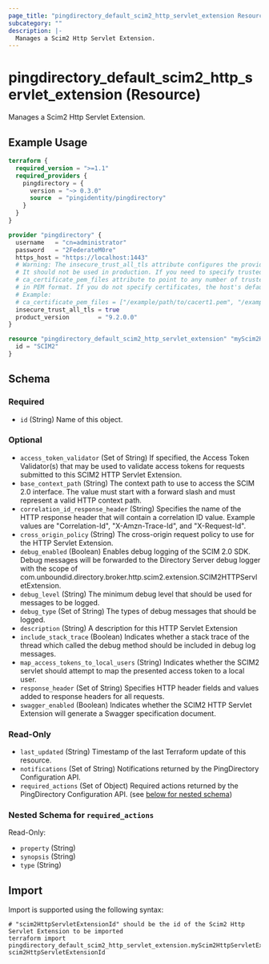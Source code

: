 ```yaml
---
page_title: "pingdirectory_default_scim2_http_servlet_extension Resource - terraform-provider-pingdirectory"
subcategory: ""
description: |-
  Manages a Scim2 Http Servlet Extension.
---
```


# pingdirectory_default_scim2_http_servlet_extension (Resource)

Manages a Scim2 Http Servlet Extension.

## Example Usage

```terraform
terraform {
  required_version = ">=1.1"
  required_providers {
    pingdirectory = {
      version = "~> 0.3.0"
      source  = "pingidentity/pingdirectory"
    }
  }
}

provider "pingdirectory" {
  username   = "cn=administrator"
  password   = "2FederateM0re"
  https_host = "https://localhost:1443"
  # Warning: The insecure_trust_all_tls attribute configures the provider to trust any certificate presented by the PingDirectory server.
  # It should not be used in production. If you need to specify trusted CA certificates, use the
  # ca_certificate_pem_files attribute to point to any number of trusted CA certificate files
  # in PEM format. If you do not specify certificates, the host's default root CA set will be used.
  # Example:
  # ca_certificate_pem_files = ["/example/path/to/cacert1.pem", "/example/path/to/cacert2.pem"]
  insecure_trust_all_tls = true
  product_version        = "9.2.0.0"
}

resource "pingdirectory_default_scim2_http_servlet_extension" "myScim2HttpServletExtension" {
  id = "SCIM2"
}
```

<!-- schema generated by tfplugindocs -->
## Schema

### Required

- `id` (String) Name of this object.

### Optional

- `access_token_validator` (Set of String) If specified, the Access Token Validator(s) that may be used to validate access tokens for requests submitted to this SCIM2 HTTP Servlet Extension.
- `base_context_path` (String) The context path to use to access the SCIM 2.0 interface. The value must start with a forward slash and must represent a valid HTTP context path.
- `correlation_id_response_header` (String) Specifies the name of the HTTP response header that will contain a correlation ID value. Example values are "Correlation-Id", "X-Amzn-Trace-Id", and "X-Request-Id".
- `cross_origin_policy` (String) The cross-origin request policy to use for the HTTP Servlet Extension.
- `debug_enabled` (Boolean) Enables debug logging of the SCIM 2.0 SDK. Debug messages will be forwarded to the Directory Server debug logger with the scope of com.unboundid.directory.broker.http.scim2.extension.SCIM2HTTPServletExtension.
- `debug_level` (String) The minimum debug level that should be used for messages to be logged.
- `debug_type` (Set of String) The types of debug messages that should be logged.
- `description` (String) A description for this HTTP Servlet Extension
- `include_stack_trace` (Boolean) Indicates whether a stack trace of the thread which called the debug method should be included in debug log messages.
- `map_access_tokens_to_local_users` (String) Indicates whether the SCIM2 servlet should attempt to map the presented access token to a local user.
- `response_header` (Set of String) Specifies HTTP header fields and values added to response headers for all requests.
- `swagger_enabled` (Boolean) Indicates whether the SCIM2 HTTP Servlet Extension will generate a Swagger specification document.

### Read-Only

- `last_updated` (String) Timestamp of the last Terraform update of this resource.
- `notifications` (Set of String) Notifications returned by the PingDirectory Configuration API.
- `required_actions` (Set of Object) Required actions returned by the PingDirectory Configuration API. (see [below for nested schema](#nestedatt--required_actions))

<a id="nestedatt--required_actions"></a>
### Nested Schema for `required_actions`

Read-Only:

- `property` (String)
- `synopsis` (String)
- `type` (String)

## Import

Import is supported using the following syntax:

```shell
# "scim2HttpServletExtensionId" should be the id of the Scim2 Http Servlet Extension to be imported
terraform import pingdirectory_default_scim2_http_servlet_extension.myScim2HttpServletExtension scim2HttpServletExtensionId
```